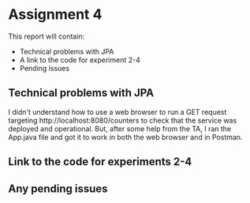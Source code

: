 # Assignment 4

This report will contain:
* Technical problems with JPA
* A link to the code for experiment 2-4
* Pending issues 


## Technical problems with JPA
I didn't understand how to use a web browser to run a GET request targeting http://localhost:8080/counters to check that the service was deployed and operational.
But, after some help from the TA, I ran the App.java file and got it to work in both the web browser and in Postman. 

## Link to the code for experiments 2-4

## Any pending issues 
